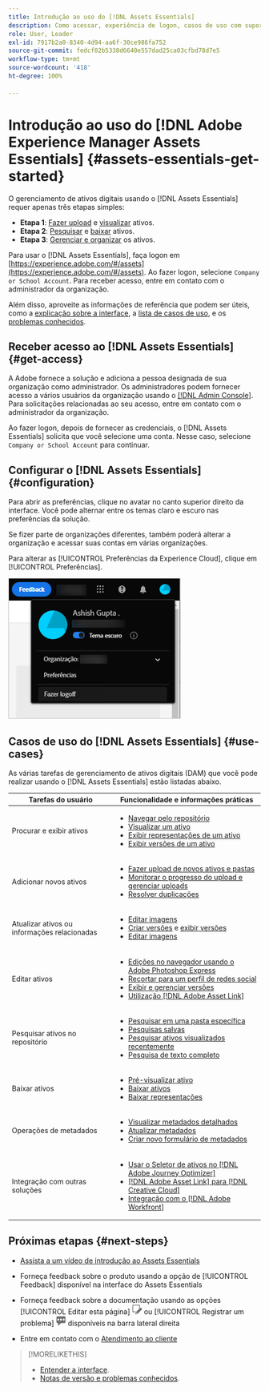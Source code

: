 ```yaml
---
title: Introdução ao uso do [!DNL Assets Essentials]
description: Como acessar, experiência de logon, casos de uso com suporte e problemas conhecidos do [!DNL Assets Essentials].
role: User, Leader
exl-id: 7917b2a0-8340-4d94-aa6f-30ce986fa752
source-git-commit: fedcf02b5338d6640e557dad25ca03cfbd78d7e5
workflow-type: tm+mt
source-wordcount: '418'
ht-degree: 100%

---
```


# Introdução ao uso do [!DNL Adobe Experience Manager Assets Essentials] {#assets-essentials-get-started}

<!-- TBD: Make links for these steps. -->

O gerenciamento de ativos digitais usando o [!DNL Assets Essentials] requer apenas três etapas simples:

* **Etapa 1**: [Fazer upload](/help/using/add-delete.md) e [visualizar](/help/using/navigate-view.md) ativos.
* **Etapa 2**: [Pesquisar](/help/using/search.md) e [baixar](/help/using/manage-organize.md#download) ativos.
* **Etapa 3**: [Gerenciar e organizar](/help/using/manage-organize.md) os ativos.

Para usar o [!DNL Assets Essentials], faça logon em [https://experience.adobe.com/#/assets](https://experience.adobe.com/#/assets). Ao fazer logon, selecione `Company or School Account`. Para receber acesso, entre em contato com o administrador da organização.

Além disso, aproveite as informações de referência que podem ser úteis, como a [explicação sobre a interface](/help/using/navigate-view.md), a [lista de casos de uso](#use-cases), <!-- TBD: [supported file types](/help/using/supported-file-formats.md), --> e os [problemas conhecidos](/help/using/release-notes.md#known-issues).

## Receber acesso ao [!DNL Assets Essentials] {#get-access}

A Adobe fornece a solução e adiciona a pessoa designada de sua organização como administrador. Os administradores podem fornecer acesso a vários usuários da organização usando o [[!DNL Admin Console]](https://helpx.adobe.com/br/enterprise/using/admin-console.html). Para solicitações relacionadas ao seu acesso, entre em contato com o administrador da organização.

Ao fazer logon, depois de fornecer as credenciais, o [!DNL Assets Essentials] solicita que você selecione uma conta. Nesse caso, selecione `Company or School Account` para continuar.

## Configurar o [!DNL Assets Essentials] {#configuration}

Para abrir as preferências, clique no avatar no canto superior direito da interface. Você pode alternar entre os temas claro e escuro nas preferências da solução.

Se fizer parte de organizações diferentes, também poderá alterar a organização e acessar suas contas em várias organizações.

Para alterar as [!UICONTROL Preferências da Experience Cloud], clique em [!UICONTROL Preferências].

![Preferência para alternar entre temas escuro e claro](assets/theme-change.png)

## Casos de uso do [!DNL Assets Essentials] {#use-cases}

As várias tarefas de gerenciamento de ativos digitais (DAM) que você pode realizar usando o [!DNL Assets Essentials] estão listadas abaixo.

| Tarefas do usuário | Funcionalidade e informações práticas |
|-----|------|
| Procurar e exibir ativos | <ul> <li>[Navegar pelo repositório](/help/using/navigate-view.md#view-assets-and-details) </li> <li> [Visualizar um ativo](/help/using/navigate-view.md#preview-assets) <li> [Exibir representações de um ativo](/help/using/add-delete.md#renditions) </li> <li>[Exibir versões de um ativo](/help/using/manage-organize.md#view-versions)</li></ul> |
| Adicionar novos ativos | <ul> <li>[Fazer upload de novos ativos e pastas](/help/using/add-delete.md#add-assets)</li> <li>[Monitorar o progresso do upload e gerenciar uploads](/help/using/add-delete.md#upload-progress)</li> <li>[Resolver duplicações](/help/using/add-delete.md#resolve-upload-fails)</li> </ul> |
| Atualizar ativos ou informações relacionadas | <ul> <li>[Editar imagens](/help/using/edit-images.md)</li> <li>[Criar versões](/help/using/manage-organize.md#create-versions) e [exibir versões](/help/using/manage-organize.md#view-versions)</li> <li>[Editar imagens](/help/using/edit-images.md)</li> </ul> |
| Editar ativos | <ul> <li>[Edições no navegador usando o Adobe Photoshop Express](/help/using/edit-images.md)</li> <li>[Recortar para um perfil de redes social](/help/using/edit-images.md#crop-straighten-images)</li> <li>[Exibir e gerenciar versões](/help/using/manage-organize.md#view-versions)</li> <li>[Utilização [!DNL Adobe Asset Link]](/help/using/integration.md#integrations)</ul></ul> |
| Pesquisar ativos no repositório | <ul> <li>[Pesquisar em uma pasta específica](/help/using/search.md#refine-search-results)</li> <li>[Pesquisas salvas](/help/using/search.md#saved-search)</li> <li>[Pesquisar ativos visualizados recentemente](/help/using/search.md)</li> <li>[Pesquisa de texto completo](/help/using/search.md) |
| Baixar ativos | <ul> <li> [Pré-visualizar ativo](/help/using/navigate-view.md#preview-assets) </li> <li> [Baixar ativos](/help/using/manage-organize.md#download) <li> [Baixar representações](/help/using/add-delete.md#renditions) </li></ul> |
| Operações de metadados | <ul> <li>[Visualizar metadados detalhados](/help/using/metadata.md) </li> <li> [Atualizar metadados](/help/using/metadata.md#update-metadata)</li> <li> [Criar novo formulário de metadados](/help/using/metadata.md#metadata-forms) </li> </ul> |
| Integração com outras soluções | <ul> <li>[Usar o Seletor de ativos no  [!DNL Adobe Journey Optimizer]](/help/using/integration.md)</li> <li>[[!DNL Adobe Asset Link]  para  [!DNL Creative Cloud]](/help/using/integration.md)</li> <li>[Integração com o  [!DNL Adobe Workfront]](/help/using/integration.md)</li> </ul> |

## Próximas etapas {#next-steps}

* [Assista a um vídeo de introdução ao Assets Essentials](https://experienceleague.adobe.com/docs/experience-manager-learn/assets-essentials/getting-started.html?lang=pt-BR)

* Forneça feedback sobre o produto usando a opção de [!UICONTROL Feedback] disponível na interface do Assets Essentials

* Forneça feedback sobre a documentação usando as opções [!UICONTROL Editar esta página] ![editar a página](assets/do-not-localize/edit-page.png) ou [!UICONTROL Registrar um problema] ![criar um problema do GitHub](assets/do-not-localize/github-issue.png) disponíveis na barra lateral direita

* Entre em contato com o [Atendimento ao cliente](https://experienceleague.adobe.com/pt-br?support-solution=General&amp;lang=pt-BR#support)


<!--TBD: Merge the below rows in the table when the use cases are documented/available.

| How do I delete assets? | <ul> <li>[Delete assets](/help/using/manage-organize.md)</li> <li>Recover deleted assets</li> <li>Permanently delete assets</li> </ul> |
| How do I share assets or find shared assets? | <ul> <li>Shared by me</li> <li>Shared with me</li> <li>Share for comments and review</li> <li>Unshare assets</li> </ul> |
| How do I collaborate with others and get my assets reviewed | <ul> <li>Share for review</li> <li>Provide comments. Resolve and filter comments</li> <li>Annotations on images</li> <li>Assign tasks to specific users and prioritize</li> </ul> |

-->

<!-- 

## ![feedback icon](assets/do-not-localize/feedback-icon.png) Provide product feedback {#provide-feedback}

Adobe welcomes feedback about the solution. To provide feedback without even switching your working application, use the [!UICONTROL Feedback] option in the user interface. It also lets you attach files such as screenshots or video recording of an issue.

  ![feedback option in the interface](assets/feedback-panel.png)

To provide feedback for documentation, click [!UICONTROL Edit this page] ![edit the page](assets/do-not-localize/edit-page.png) or [!UICONTROL Log an issue] ![create a GitHub issue](assets/do-not-localize/github-issue.png) from the right sidebar. You can do one of the following: 

* Make the content updates and submit a GitHub pull request.
* Create an issue or ticket in GitHub. Retain the automatically populated article name when creating an issue.

-->

>[!MORELIKETHIS]
>
>* [Entender a interface](/help/using/navigate-view.md).
>* [Notas de versão e problemas conhecidos](/help/using/release-notes.md).

<!-- TBD: 
>* [Supported file types](/help/using/supported-file-formats.md).
-->
